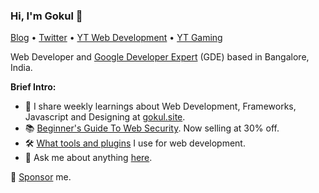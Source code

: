 ### Hi, I'm Gokul 👋

[Blog](https://gokul.site) • [Twitter](https://twitter.com/gokul_i) • [YT Web Development](https://bit.ly/SubscribeToGokul) • [YT Gaming](https://www.youtube.com/channel/UC-2ksuz9mDtYg7coVP-LqWg) 

Web Developer and [Google Developer Expert](https://developers.google.com/community/experts/directory/profile/profile-gokulakrishnan_kalaikovan) (GDE) based in Bangalore, India.

**Brief Intro:**

- 📩 I share weekly learnings about Web Development, Frameworks, Javascript and Designing at [gokul.site](https://gokul.site).
- 📚 [Beginner's Guide To Web Security](https://gokul.site/book). Now selling at 30% off.
- 🛠 [What tools and plugins](http://gokul.site/uses) I use for web development.
- 💬 Ask me about anything [here](https://github.com/gokulkrishh/gokulkrishh/issues).

🔗 [Sponsor](https://github.com/sponsors/gokulkrishh) me.
